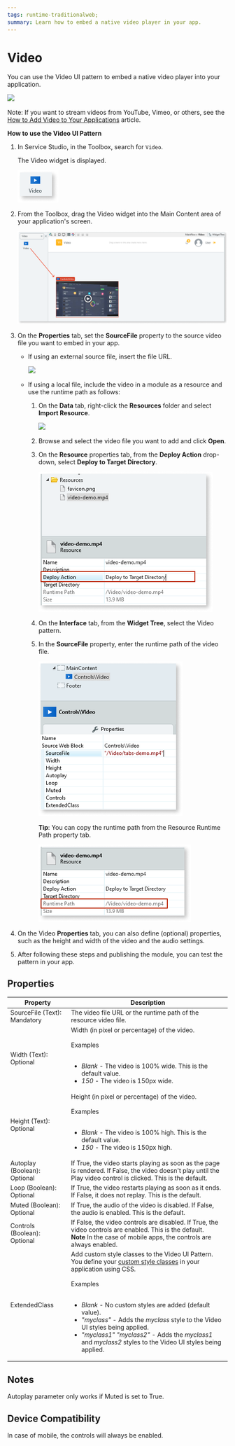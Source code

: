 ```yaml
---
tags: runtime-traditionalweb; 
summary: Learn how to embed a native video player in your app.
---
```


# Video

You can use the Video UI pattern to embed a native video player into your application.

![](<images/video-image-2.png>)

<div class="info" markdown="1">
 
Note: If you want to stream videos from YouTube, Vimeo, or others, see the [How to Add Video to Your Applications](https://success.outsystems.com/Documentation/Development_FAQs/How_to_Add_Video_to_Your_Applications) article. 
 
</div>

**How to use the Video UI Pattern**

1. In Service Studio, in the Toolbox, search for `Video`.

    The Video widget is displayed.

    ![](<images/video-image-10.png>)

1. From the Toolbox, drag the Video widget into the Main Content area of your application's screen.

    ![](<images/video-image-11.png>)
 
1. On the **Properties** tab, set the **SourceFile** property to the source video file you want to embed in your app. 

    * If using an external source file, insert the file URL.

        ![](<images/video-image-3.png>)

    * If using a local file, include the video in a module as a resource and use the runtime path as follows:

        1. On the **Data** tab, right-click the **Resources** folder and select **Import Resource**.

            ![](images/video-image-add-resource.png)
        
        1. Browse and select the video file you want to add and click **Open**.
        1. On the **Resource** properties tab, from the **Deploy Action** drop-down, select **Deploy to Target Directory**.

             ![](<images/video-image-12.png>)

        1. On the **Interface** tab, from the **Widget Tree**, select the Video pattern.
       
        1. In the **SourceFile** property, enter the runtime path of the video file.

            ![](<images/video-image-13.png>)
    
            **Tip**: You can copy the runtime path from the Resource Runtime Path property tab.

            ![](<images/video-image-14.png>)

1. On the Video **Properties** tab, you can also define (optional) properties, such as the height and width of the video and the audio settings.

1. After following these steps and publishing the module, you can test the pattern in your app. 
       
## Properties

| **Property** | **Description** | 
|---|---|
| SourceFile (Text): Mandatory | The video file URL or the runtime path of the resource video file. |
| Width (Text): Optional | Width (in pixel or percentage) of the video.<br/><br/>Examples<br/><br/><ul><li>_Blank_ - The video is 100% wide. This is the default value.</li><li>_150_ - The video is 150px wide.</li></ul> | 
| Height (Text): Optional | Height (in pixel or percentage) of the video.<br/><br/>Examples<br/><br/><ul><li>_Blank_ - The video is 100% high. This is the default value.</li><li>_150_ - The video is 150px high.</li></ul> |  
| Autoplay (Boolean): Optional | If True, the video starts playing as soon as the page is rendered. If False, the video doesn't play until the Play video control is clicked. This is the default.  | 
| Loop (Boolean): Optional | If True, the video restarts playing as soon as it ends. If False, it does not replay. This is the default. | 
| Muted (Boolean): Optional | If True, the audio of the video is disabled. If False, the audio is enabled. This is the default. | 
| Controls (Boolean): Optional | If False, the video controls are disabled. If True, the video controls are enabled. This is the default.<br/>**Note** In the case of mobile apps, the controls are always enabled. |  
| ExtendedClass | Add custom style classes to the Video UI Pattern. You define your [custom style classes](../../../look-feel/css.md) in your application using CSS.<br/><br/>Examples<br/><br/><ul><li>_Blank_ - No custom styles are added (default value).</li><li>_"myclass"_ - Adds the _myclass_ style to the Video UI styles being applied.</li><li>_"myclass1" "myclass2"_ - Adds the _myclass1_ and _myclass2_ styles to the Video UI styles being applied.</li></ul> |

## Notes

Autoplay parameter only works if Muted is set to True.

## Device Compatibility

In case of mobile, the controls will always be enabled.
